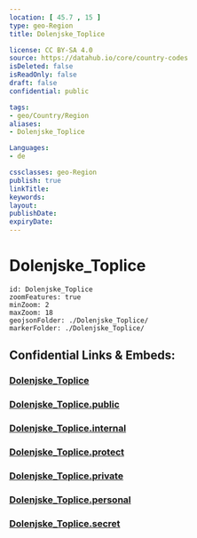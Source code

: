 ```yaml
---
location: [ 45.7 , 15 ] 
type: geo-Region
title: Dolenjske_Toplice

license: CC BY-SA 4.0
source: https://datahub.io/core/country-codes
isDeleted: false
isReadOnly: false
draft: false
confidential: public

tags:
- geo/Country/Region
aliases:
- Dolenjske_Toplice

Languages:
- de

cssclasses: geo-Region
publish: true
linkTitle: 
keywords: 
layout: 
publishDate: 
expiryDate: 
---
```


# Dolenjske_Toplice

```leaflet
id: Dolenjske_Toplice
zoomFeatures: true 
minZoom: 2 
maxZoom: 18
geojsonFolder: ./Dolenjske_Toplice/
markerFolder: ./Dolenjske_Toplice/
```


## Confidential Links & Embeds: 

### [Dolenjske_Toplice](/_Standards/Earth/Continent/Europe/Europe~Central/Slovenia/Regions~Slovenia/Jugovzhodna_Slovenija/counties~Jugovzhodna_Slovenija/Dolenjske_Toplice.md) 

### [Dolenjske_Toplice.public](/_public/Earth/Continent/Europe/Europe~Central/Slovenia/Regions~Slovenia/Jugovzhodna_Slovenija/counties~Jugovzhodna_Slovenija/Dolenjske_Toplice.public.md) 

### [Dolenjske_Toplice.internal](/_internal/Earth/Continent/Europe/Europe~Central/Slovenia/Regions~Slovenia/Jugovzhodna_Slovenija/counties~Jugovzhodna_Slovenija/Dolenjske_Toplice.internal.md) 

### [Dolenjske_Toplice.protect](/_protect/Earth/Continent/Europe/Europe~Central/Slovenia/Regions~Slovenia/Jugovzhodna_Slovenija/counties~Jugovzhodna_Slovenija/Dolenjske_Toplice.protect.md) 

### [Dolenjske_Toplice.private](/_private/Earth/Continent/Europe/Europe~Central/Slovenia/Regions~Slovenia/Jugovzhodna_Slovenija/counties~Jugovzhodna_Slovenija/Dolenjske_Toplice.private.md) 

### [Dolenjske_Toplice.personal](/_personal/Earth/Continent/Europe/Europe~Central/Slovenia/Regions~Slovenia/Jugovzhodna_Slovenija/counties~Jugovzhodna_Slovenija/Dolenjske_Toplice.personal.md) 

### [Dolenjske_Toplice.secret](/_secret/Earth/Continent/Europe/Europe~Central/Slovenia/Regions~Slovenia/Jugovzhodna_Slovenija/counties~Jugovzhodna_Slovenija/Dolenjske_Toplice.secret.md)

